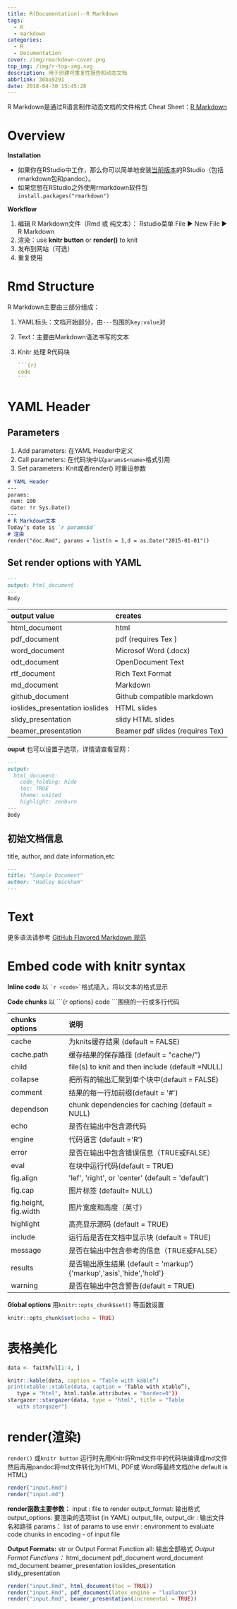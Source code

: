 ```yaml
---
title: R(Documentation)--R Markdown
tags:
  - R
  - markdown
categories:
  - R
  - Documentation
cover: /img/rmarkdown-cover.png
top_img: /img/r-top-img.svg
description: 用于创建可重复性报告和动态文档
abbrlink: 36ba9291
date: 2018-04-30 15:45:28
---
```


R Markdown是通过R语言制作动态文档的文件格式
 Cheat Sheet：[R Markdown](https://rstudio.com/wp-content/uploads/2015/03/rmarkdown-reference.pdf)

<!-- more -->

# Overview

**Installation**

- 如果你在RStudio中工作，那么你可以简单地安装[当前版本](http://www.rstudio.com/ide/download/preview)的RStudio（包括rmarkdown包和pandoc）。
- 如果您想在RStudio之外使用rmarkdown软件包
`install.packages("rmarkdown")`


**Workflow**

1. 编辑 R Markdown文件（Rmd 或 纯文本）：
 Rstudio菜单 File ▶ New File ▶ R Markdown
2. 渲染：use **knitr button** or **render()** to knit
3. 发布到网站（可选）
4. 重复使用

# Rmd Structure

R Markdown主要由三部分组成： 
1. YAML标头：文档开始部分，由`---`包围的`key:value`对

2. Text：主要由Markdown语法书写的文本

3. Knitr 处理 R代码块

   ~~~r
   ```{r}
   code
   ```
   ~~~

# YAML Header

## Parameters

1. Add parameters: 在YAML Header中定义
2. Call parameters: 在代码块中以`params$<name>`格式引用
3. Set parameters: Knit或者render() 时重设参数

```markdown
# YAML Header
---
params:
 num: 100
 date: !r Sys.Date()
---
# R Markdown文本
Today’s date is `r params$d`
# 渲染
render("doc.Rmd", params = list(n = 1,d = as.Date("2015-01-01"))
```

## Set render options with YAML

```markdown
---
output: html_document
---
Body
```

output value| creates
:------|:------
html_document |html
pdf_document |pdf (requires Tex )
word_document |Microsof Word (.docx)
odt_document |OpenDocument Text
rtf_document |Rich Text Format
md_document |Markdown
github_document |Github compatible markdown
ioslides_presentation ioslides |HTML slides
slidy_presentation |slidy HTML slides
beamer_presentation |Beamer pdf slides (requires Tex)

**ouput** 也可以设置子选项，详情请查看官网：
```markdown
---
output: 
  html_document:
    code_folding: hide
    toc: TRUE
    theme: united
    highlight: zenburn
---
Body
```

## 初始文档信息 

title, author, and date information,etc

```markdown
---
title: "Sample Document"
author: "Hadley Wickham"
---
```

# Text

更多语法请参考 [GitHub Flavored Markdown 规范](/posts/GitHub-Flavored-Markdown-Spec/)

# Embed code with knitr syntax

**Inline code**
以 `` `r <code>` ``格式插入，将以文本的格式显示

**Code chunks**
以 \`\`\`{r options}  code  \`\`\`围绕的一行或多行代码

chunks options	|说明
:------|:------
cache |为knits缓存结果 (default = FALSE)
cache.path |缓存结果的保存路径 (default = "cache/")
child|file(s) to knit and then include (default =NULL)
collapse| 把所有的输出汇聚到单个块中(default = FALSE)
comment|结果的每一行加前缀(default = '#')
dependson |chunk dependencies for caching (default = NULL) 
echo	|是否在输出中包含源代码
engine| 代码语言 (default ='R')
error	|是否在输出中包含错误信息（TRUE或FALSE）
eval | 在块中运行代码(default = TRUE)
fig.align | 'lef', 'right', or 'center' (default = 'default')
fig.cap |图片标签 (default= NULL)
fig.height, fig.width|图片宽度和高度（英寸）
highlight |高亮显示源码 (default = TRUE)
include | 运行后是否在文档中显示块 (default = TRUE)
message	|是否在输出中包含参考的信息（TRUE或FALSE）
results	|是否输出原生结果 (default = 'markup'){'markup','asis','hide','hold'}
warning	|是否在输出中包含警告(default = TRUE)

**Global options**
用`knitr::opts_chunk$set()` 等函数设置

```r
knitr::opts_chunk$set(echo = TRUE)
```

# 表格美化

```r
data <- faithful[1:4, ]

knitr::kable(data, caption = "Table with kable”)
print(xtable::xtable(data, caption = "Table with xtable”),
   type = "html", html.table.attributes = "border=0")) 
stargazer::stargazer(data, type = "html", title = "Table
   with stargazer")
```

# render(渲染)

`render()` 或`knitr button`
运行时先用Knitr将Rmd文件中的代码块编译成md文件
然后再用pandoc将md文件转化为HTML, PDF或 Word等最终文档(the default is HTML)

```r
render("input.Rmd")
render("input.md")
```

**render函数主要参数：**
input : file to render
output_format: 输出格式
output_options: 要渲染的选项list (in YAML)
output_file, output_dir : 输出文件名和路径
params： list of params to use
envir : environment to evaluate code chunks in
encoding - of input file

**Output Formats:** str or Output Format Function
all: 输出全部格式
*Output Format Functions：*
html_document
pdf_document
word_document
md_document
beamer_presentation
ioslides_presentation
slidy_presentation

```r
render("input.Rmd", html_document(toc = TRUE))
render("input.Rmd", pdf_document(latex_engine = "lualatex"))
render("input.Rmd", beamer_presentation(incremental = TRUE))
```
